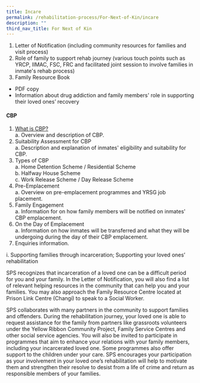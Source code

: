```yaml
---
title: Incare
permalink: /rehabilitation-process/For-Next-of-Kin/incare
description: ""
third_nav_title: For Next of Kin
---
```

1. Letter of Notification (including community resources for families and visit process) 
2. Role of family to support rehab journey (various touch points such as YRCP, IIMAC, FSC, FRC and facilitated joint session to involve families in inmate's rehab process)
3. Family Resource Book
*  PDF copy
*  Information about drug addiction and family members' role in supporting their loved ones’ recovery

#### CBP<br>
 1. [What is CBP?](https://pris-test-staging.netlify.app/rehabilitation-process/for-offenders/halfway-care) 
 	<br>a.  Overview and description of CBP.
 2. Suitability Assessment for CBP  <br>a. Description and explanation of inmates' eligibility and suitability for CBP.
 3. Types of CBP <br>a. Home Detention Scheme / Residential Scheme<br>b.   Halfway House Scheme <br> c. Work Release Scheme / Day Release Scheme 
 4. Pre-Emplacement <br> a. Overview on pre-emplacement programmes and YRSG job placement.
 5. Family Engagement <br> a. Information for on how family members will be notified on inmates' CBP emplacement.
 6. On the Day of Emplacement <br>a. Information on how inmates will be transferred and what they will be undergoing during the day of their CBP emplacement.
 7.  Enquiries information.

i.  Supporting families through incarceration; Supporting your loved ones’ rehabilitation

SPS recognizes that incarceration of a loved one can be a difficult period for you and your family. In the Letter of Notification, you will also find a list of relevant helping resources in the community that can help you and your families. You may also approach the Family Resource Centre located at Prison Link Centre (Changi) to speak to a Social Worker.

SPS collaborates with many partners in the community to support families and offenders. During the rehabilitation journey, your loved one is able to request assistance for the family from partners like grassroots volunteers under the Yellow Ribbon Community Project, Family Service Centres and other social service agencies. You will also be invited to participate in programmes that aim to enhance your relations with your family members, including your incarcerated loved one. Some programmes also offer support to the children under your care. SPS encourages your participation as your involvement in your loved one’s rehabilitation will help to motivate them and strengthen their resolve to desist from a life of crime and return as responsible members of your families.
